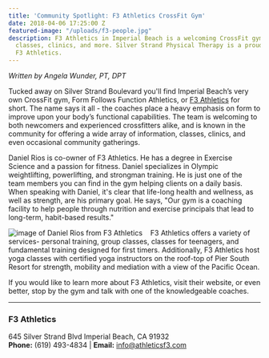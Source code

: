```yaml
---
title: 'Community Spotlight: F3 Athletics CrossFit Gym'
date: 2018-04-06 17:25:00 Z
featured-image: "/uploads/f3-people.jpg"
description: F3 Athletics in Imperial Beach is a welcoming CrossFit gym offering fitness
  classes, clinics, and more. Silver Strand Physical Therapy is a proud partner of
  F3 Athletics.
---
```


_Written by Angela Wunder, PT, DPT_

Tucked away on Silver Strand Boulevard you'll find Imperial Beach’s very own CrossFit gym, Form Follows Function Athletics, or [F3 Athletics](https://www.athleticsf3.com) for short. The name says it all - the coaches place a heavy emphasis on form to improve upon your body’s functional capabilities. The team is welcoming to both newcomers and experienced crossfitters alike, and is known in the community for offering a wide array of information, classes, clinics, and even occasional community gatherings.

Daniel Rios is co-owner of F3 Athletics. He has a degree in Exercise Science and a passion for fitness. Daniel specializes in Olympic weightlifting, powerlifting, and strongman training. He is just one of the team members you can find in the gym helping clients on a daily basis. When speaking with Daniel, it's clear that life-long health and wellness, as well as strength, are his primary goal. He says, "Our gym is a coaching facility to help people through nutrition and exercise principals that lead to long-term, habit-based results."

<img src="https://www.athleticsf3.com/wp-content/uploads/2017/06/daniel-rios-coach-1.jpg" title="Daniel Rios, Co-Owner, F3 Athletics" alt="image of Daniel Rios from F3 Athletics" style="float:left;margin-right:1rem;">

F3 Athletics offers a variety of services- personal training, group classes, classes for teenagers, and fundamental training designed for first timers. Additionally, F3 Athletics host yoga classes with certified yoga instructors on the roof-top of Pier South Resort for strength, mobility and mediation with a view of the Pacific Ocean. 

If you would like to learn more about F3 Athletics, visit their website, or even better, stop by the gym and talk with one of the knowledgeable coaches.

---

### F3 Athletics
645 Silver Strand Blvd Imperial Beach, CA 91932  
**Phone:** (619) 493-4834 | **Email:** [info@athleticsf3.com](mailto:info@athleticsf3.com)